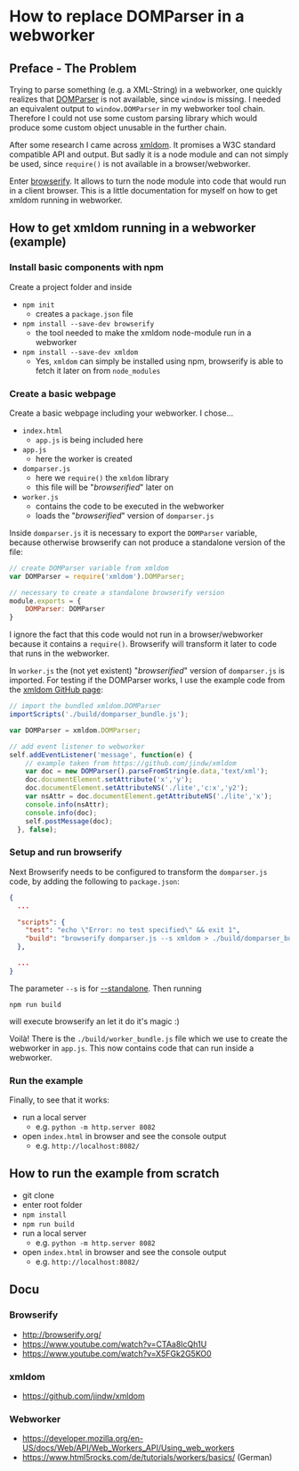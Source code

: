 # How to replace DOMParser in a webworker
## Preface - The Problem
Trying to parse something (e.g. a XML-String) in a webworker, one quickly realizes that [DOMParser](https://developer.mozilla.org/en-US/docs/Web/API/DOMParser) is not available, since `window` is missing. I needed an equivalent output to `window.DOMParser` in my webworker tool chain. Therefore I could not use some custom parsing library which would produce some custom object unusable in the further chain.

After some research I came across [xmldom](https://github.com/jindw/xmldom). It promises a W3C standard compatible API and output. But sadly it is a node module and can not simply be used, since `require()` is not available in a browser/webworker.

Enter [browserify](http://browserify.org/). It allows to turn the node module into code that would run in a client browser. This is a little documentation for myself on how to get xmldom running in webworker.

## How to get xmldom running in a webworker (example)
### Install basic components with npm

Create a project folder and inside

* `npm init`
    * creates a `package.json` file
* `npm install --save-dev browserify`
    * the tool needed to make the xmldom node-module run in a webworker
* `npm install --save-dev xmldom`
    * Yes, `xmldom` can simply be installed using npm, browserify is able to fetch it later on from `node_modules`

### Create a basic webpage

Create a basic webpage including your webworker. I chose...

* `index.html`
    * `app.js` is being included here
* `app.js`
    * here the worker is created
* `domparser.js`
    * here we `require()` the `xmldom` library
    * this file will be "_browserified_" later on
* `worker.js`
    * contains the code to be executed in the webworker
    * loads the "_browserified_" version of `domparser.js`

Inside `domparser.js` it is necessary to export the `DOMParser` variable, because otherwise browserify can not produce a standalone version of the file:

```javascript
// create DOMParser variable from xmldom
var DOMParser = require('xmldom').DOMParser;

// necessary to create a standalone browserify version
module.exports = {
    DOMParser: DOMParser
}

```

I ignore the fact that this code would not run in a browser/webworker because it contains a `require()`. Browserify will transform it later to code that runs in the webworker.

In `worker.js` the (not yet existent) "_browserified_" version of `domparser.js` is imported. For testing if the DOMParser works, I use the example code from the [xmldom GitHub page](https://github.com/jindw/xmldom#example):

```javascript
// import the bundled xmldom.DOMParser
importScripts('./build/domparser_bundle.js');

var DOMParser = xmldom.DOMParser;

// add event listener to webworker
self.addEventListener('message', function(e) {
    // example taken from https://github.com/jindw/xmldom
    var doc = new DOMParser().parseFromString(e.data,'text/xml');
    doc.documentElement.setAttribute('x','y');
    doc.documentElement.setAttributeNS('./lite','c:x','y2');
    var nsAttr = doc.documentElement.getAttributeNS('./lite','x');
    console.info(nsAttr);
    console.info(doc);
    self.postMessage(doc);
  }, false);
```

### Setup and run browserify

Next Browserify needs to be configured to transform the `domparser.js` code, by adding the following to `package.json`:

```json
{
  ...

  "scripts": {
    "test": "echo \"Error: no test specified\" && exit 1",
    "build": "browserify domparser.js --s xmldom > ./build/domparser_bundle.js"
  },

  ...
}
```

The parameter `--s` is for [--standalone](https://github.com/browserify/browserify#usage). Then running

`npm run build`

will execute browserify an let it do it's magic :)

Voilà! There is the `./build/worker_bundle.js` file which we use to create the webworker in `app.js`. This now contains code that can run inside a webworker.

### Run the example

Finally, to see that it works:

* run a local server
    * e.g. `python -m http.server 8082`
* open `index.html` in browser and see the console output
    * e.g. `http://localhost:8082/`



## How to run the example from scratch
* git clone
* enter root folder
* `npm install`
* `npm run build`
* run a local server
    * e.g. `python -m http.server 8082`
* open `index.html` in browser and see the console output
    * e.g. `http://localhost:8082/`

## Docu
### Browserify
* http://browserify.org/
* https://www.youtube.com/watch?v=CTAa8IcQh1U
* https://www.youtube.com/watch?v=X5FGk2G5KO0

### xmldom
* https://github.com/jindw/xmldom

### Webworker
* https://developer.mozilla.org/en-US/docs/Web/API/Web_Workers_API/Using_web_workers
* https://www.html5rocks.com/de/tutorials/workers/basics/ (German)
